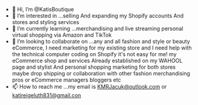 - 👋 Hi, I’m @KatisBoutique
- 👀 I’m interested in ...selling And expanding my Shopify accounts And stores and styling services 
- 🌱 I’m currently learning ...merchandising and live streaming personal virtual shopping via Amazon and TikTok
- 💞️ I’m looking to collaborate on ...any and all fashion and style or beauty eCommerce, I need marketing for my existing store and I need help with the technical computer coding on Shopify it's not easy for me! my eCommerce shop and services Already established on my WAHOOL page and stylist And personal shopping marketing for both stores
 maybe drop shipping or collaboration with other fashion merchandising pros or eCommerce managers bloggers etc
- 📫 How to reach me ...my email is KMRJacuk@outlook.com or katireigeluth831@gmail.con

<!---
KatisBoutique/KatisBoutique is a ✨ special ✨ repository because its `README.md` (this file) appears on your GitHub profile.
You can click the Preview link to take a look at your changes.
--->
